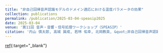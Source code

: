 ```yaml
---
title: "非自己回帰音声認識モデルのドメイン適応における温度パラメータの効果"
collection: publications
permalink: /publication/2025-03-04-speasip2025
date: 2025-03-04
venue: '第11回 音声・音響・信号処理ワークショップ（SPEASIP）'
citation: '内山 慎太郎, 高城 巽成, 若林 佑幸, 北岡教英, &quot;非自己回帰音声認識モデルのドメイン適応における温度パラメータの効果.&quot; 第11回 音声・音響・信号処理ワークショップ（SPEASIP）, SLP-95, 2025.'
---
```


[ref](https://www.ipsj.or.jp/kenkyukai/event/slp155.html){:target="_blank"}